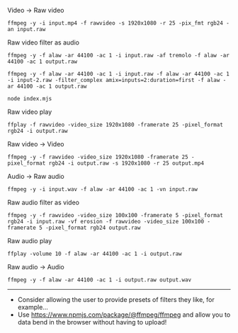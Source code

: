 Video → Raw video

```
ffmpeg -y -i input.mp4 -f rawvideo -s 1920x1080 -r 25 -pix_fmt rgb24 -an input.raw
```

Raw video filter as audio

```
ffmpeg -y -f alaw -ar 44100 -ac 1 -i input.raw -af tremolo -f alaw -ar 44100 -ac 1 output.raw
```

```
ffmpeg -y -f alaw -ar 44100 -ac 1 -i input.raw -f alaw -ar 44100 -ac 1 -i input-2.raw -filter_complex amix=inputs=2:duration=first -f alaw -ar 44100 -ac 1 output.raw
```

```
node index.mjs
```

Raw video play

```
ffplay -f rawvideo -video_size 1920x1080 -framerate 25 -pixel_format rgb24 -i output.raw
```

Raw video → Video

```
ffmpeg -y -f rawvideo -video_size 1920x1080 -framerate 25 -pixel_format rgb24 -i output.raw -s 1920x1080 -r 25 output.mp4
```

Audio → Raw audio

```
ffmpeg -y -i input.wav -f alaw -ar 44100 -ac 1 -vn input.raw
```

Raw audio filter as video

```
ffmpeg -y -f rawvideo -video_size 100x100 -framerate 5 -pixel_format rgb24 -i input.raw -vf erosion -f rawvideo -video_size 100x100 -framerate 5 -pixel_format rgb24 output.raw
```

Raw audio play

```
ffplay -volume 10 -f alaw -ar 44100 -ac 1 -i output.raw
```

Raw audio → Audio

```
ffmpeg -y -f alaw -ar 44100 -ac 1 -i output.raw output.wav
```

---

- Consider allowing the user to provide presets of filters they like, for example…
- Use https://www.npmjs.com/package/@ffmpeg/ffmpeg and allow you to data bend in the browser without having to upload!